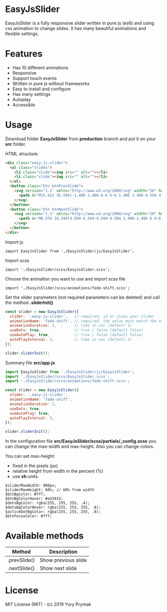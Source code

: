 # EasyJsSlider

EasyJsSlider is a fully responsive slider written in pure js (es6) and using css animation to change slides. It has many beautiful animations and flexible settings.

# Features

- Has 10 different animations
- Responsive
- Support touch events
- Written in pure js without frameworks
- Easy to install and configure
- Has many settings
- Autoplay
- Accessible

# Usage

Download folder **EasyJsSlider** from **production** branch and put it on your **src** folder.

HTML structure:

```html
<div class="easy-js-slider">
  <ul class="slides">
    <li class="slide"><img src="" alt=""></li>
    <li class="slide"><img src="" alt=""></li>
  </ul>
  <button class="btn btnPrevSlide">
    <svg version="1.1" xmlns="http://www.w3.org/2000/svg" width="20" height="30" viewBox="6 3 12 17">
      <path d="M15.422 16.594l-1.406 1.406-6-6 6-6 1.406 1.406-4.594 4.594z"></path>
    </svg>
  </button>
  <button class="btn btnNextSlide">
    <svg version="1.1" xmlns="http://www.w3.org/2000/svg" width="20" height="30" viewBox="6 3 12 17">
      <path d="M8.578 16.594l4.594-4.594-4.594-4.594 1.406-1.406 6 6-6 6z"></path>
    </svg> 
  </button>
</div>
```

Import js

`import EasyJsSlider from './EasyJsSlider/js/EasyJsSlider';`

Import scss

`import './EasyJsSlider/scss/EasyJsSlider.scss';`

Choose the animation you want to use and import scss file

`import './EasyJsSlider/scss/animations/fade-shift.scss';`

Set the slider parameters (not required parameters can be deleted) and call the method **.sliderInit()**

```js
const slider = new EasyJsSlider({
  slider: '.easy-js-slider',   // required, id or class your slider
  animationName: 'fade-shift', // required, the value must match the name of the scss file to be imported
  animationDuration: 1,        // time in sec (default 1)
  useDots: true,               // true / false (default false)
  useAutoPlay: true,           // true / false (default false)
  autoPlayInterval: 5,         // time in sec (default 5)
});

slider.sliderInit();
```

Summary file **src/app.js**

```js
import EasyJsSlider from './EasyJsSlider/js/EasyJsSlider';
import './EasyJsSlider/scss/EasyJsSlider.scss';
import './EasyJsSlider/scss/animations/fade-shift.scss';

const slider = new EasyJsSlider({
  slider: '.easy-js-slider',
  animationName: 'fade-shift',
  animationDuration: 1,
  useDots: true,
  useAutoPlay: true,
  autoPlayInterval: 5,
});

slider.sliderInit();
```

In the configuration file **src/EasyJsSlider/scss/partials/_config.scss** you can change the max-width and max-height. Also you can change colors.

You can set max-height:
- fixed in the pixels (px)
- relative height from width in the percent (%)
- use **vh** units.

```
$sliderMaxWidth: 900px;
$sliderMaxHeight: 60%; // 60% from width
$btnBgColor: #fff;
$btnBgColorHover: #ed3833;
$dotsBgColor: rgba(255, 255, 255, .4);
$dotsBgColorHover: rgba(255, 255, 255, .8);
$activeDotBgColor: rgba(255, 255, 255, .8);
$btnFocusColor: #fff;
```

# Available methods

Method | Description
--- | ---
.prevSlide() | Show previous slide
.nextSlide() | Show next slide

# License

MIT License (MIT) - (c) 2019 Yury Prymak